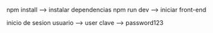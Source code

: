 npm install --> instalar dependencias
npm run dev --> iniciar front-end

inicio de sesion usuario --> user
clave --> password123